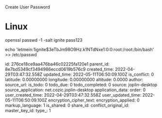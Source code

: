 Create User Password

# Linux

openssl passwd -1 -salt ignite pass123

echo 'letmein:$1$ignite$3eTbJm98O9Hz.k1NTdNxe1:0:0:root:/root:/bin/bash' >> /etc/passwd

id: 276ce18ce9aa476ba46c02225fa120e1
parent_id: 8e7bd5349cf3494986eccd0619b576c9
created_time: 2022-04-29T03:47:32.558Z
updated_time: 2022-05-11T06:50:09.100Z
is_conflict: 0
latitude: 0.00000000
longitude: 0.00000000
altitude: 0.0000
author: 
source_url: 
is_todo: 0
todo_due: 0
todo_completed: 0
source: joplin-desktop
source_application: net.cozic.joplin-desktop
application_data: 
order: 0
user_created_time: 2022-04-29T03:47:32.558Z
user_updated_time: 2022-05-11T06:50:09.100Z
encryption_cipher_text: 
encryption_applied: 0
markup_language: 1
is_shared: 0
share_id: 
conflict_original_id: 
master_key_id: 
type_: 1